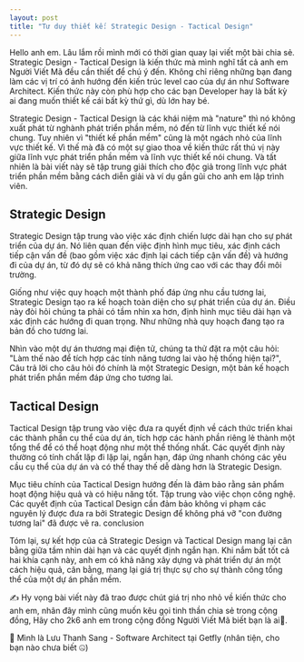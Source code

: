 ```yaml
---
layout: post
title: "Tư duy thiết kế: Strategic Design - Tactical Design"
---
```

Hello anh em. Lâu lắm rồi mình mới có thời gian quay lại viết một bài chia sẻ. Strategic Design - Tactical Design là kiến thức mà mình nghĩ tất cả anh em Người Viết Mã đều cần thiết để chú ý đến. Không chỉ riêng những bạn đang làm các vị trí có ảnh hướng đến kiến trúc level cao của dự án như Software Architect. Kiến thức này còn phù hợp cho các bạn Developer hay là bất kỳ ai đang muốn thiết kế cái bất kỳ thứ gì, dù lớn hay bé.

Strategic Design - Tactical Design là các khái niệm mà "nature" thì nó không xuất phát từ nghành phát triển phần mềm, nó đến từ lĩnh vực thiết kế nói chung. Tuy nhiên vì "thiết kế phần mềm" cũng là một ngách nhỏ của lĩnh vực thiết kế. Vì thế mà đã có một sự giao thoa về kiến thức rất thú vị này giữa lĩnh vực phát triển phần mềm và lĩnh vực thiết kế nói chung. Và tất nhiên là bài viết này sẽ tập trung giải thích cho độc giả trong lĩnh vực phát triển phần mềm bằng cách diễn giải và ví dụ gần gũi cho anh em lập trình viên.

## Strategic Design

Strategic Design tập trung vào việc xác định chiến lược dài hạn cho sự phát triển của dự án. Nó liên quan đến việc định hình mục tiêu, xác định cách tiếp cận vấn đề (bao gồm việc xác định lại cách tiếp cận vấn đề) và hướng đi của dự án, từ đó dự sẽ có khả năng thích ứng cao với các thay đổi môi trường.

Giống như việc quy hoạch một thành phố đáp ứng nhu cầu tương lai, Strategic Design tạo ra kế hoạch toàn diện cho sự phát triển của dự án. Điều này đòi hỏi chúng ta phải có tầm nhìn xa hơn, định hình mục tiêu dài hạn và xác định các hướng đi quan trọng. Như những nhà quy hoạch đang tạo ra bản đồ cho tương lai.

Nhìn vào một dự án thương mại điện tử, chúng ta thử đặt ra một câu hỏi: "Làm thế nào để tích hợp các tính năng tương lai vào hệ thống hiện tại?", Câu trả lời cho câu hỏi đó chính là một Strategic Design, một bản kế hoạch phát triển phần mềm đáp ứng cho tương lai.

## Tactical Design

Tactical Design tập trung vào việc đưa ra quyết định về cách thức triển khai các thành phần cụ thể của dự án, tích hợp các hành phần riêng lẻ thành một tổng thể để có thể hoạt động như một thể thống nhất. Các quyết định này thường có tính chất lặp đi lặp lại, ngắn hạn, đáp ứng nhanh chóng các yêu cầu cụ thể của dự án và có thể thay thế dễ dàng hơn là Strategic Design.

Mục tiêu chính của Tactical Design hướng đến là đảm bảo rằng sản phẩm hoạt động hiệu quả và có hiệu năng tốt. Tập trung vào việc chọn công nghệ. Các quyết định của Tactical Design cần đảm bảo không vi phạm các nguyên lý được đưa ra bởi Strategic Design để không phá vỡ "con đường tương lai" đã được vẽ ra.
conclusion

Tóm lại, sự kết hợp của cả Strategic Design và Tactical Design mang lại cân bằng giữa tầm nhìn dài hạn và các quyết định ngắn hạn. Khi nắm bắt tốt cả hai khía cạnh này, anh em có khả năng xây dựng và phát triển dự án một cách hiệu quả, cân bằng, mang lại giá trị thực sự cho sự thành công tổng thể của một dự án phần mềm.

✍️ Hy vọng bài viết này đã trao được chút giá trị nho nhỏ về kiến thức cho anh em, nhân đây mình cũng muốn kêu gọi tinh thần chia sẻ trong cộng đồng, Hãy cho 2k6 anh em trong cộng đồng Người Viết Mã biết bạn là ai🤠.

👀 Mình là Lưu Thanh Sang - Software Architect tại Getfly (nhân tiện, cho bạn nào chưa biết 🤐)
